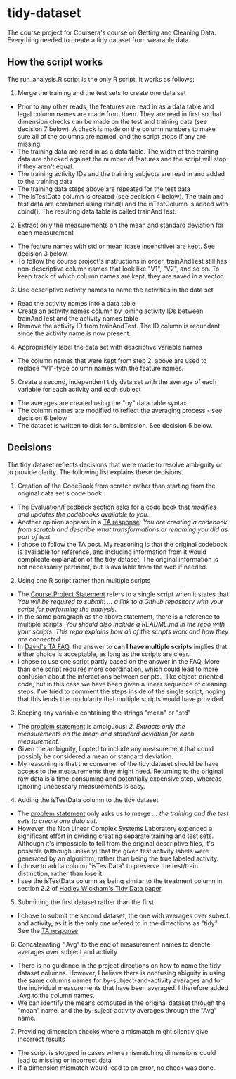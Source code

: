 tidy-dataset
============

The course project for Coursera's course on Getting and Cleaning Data. Everything needed to create a tidy dataset from wearable data.

How the script works
--------------------
The run_analysis.R script is the only R script. It works as follows:  

1. Merge the training and the test sets to create one data set
  * Prior to any other reads, the features are read in as a data table and legal column names are made from them. They are read in first so that dimension checks can be made on the test and training data (see decision 7 below). A check is made on the column numbers to make sure all of the columns are named, and the script stops if any are missing.
  * The training data are read in as a data table. The width of the training data are checked against the number of features and the script will stop if they aren't equal.
  * The training activity IDs and the training subjects are read in and added to the training data
  * The training data steps above are repeated for the test data
  * The isTestData column is created (see decision 4 below). The train and test data are combined using rbind() and the isTestColumn is added with cbind(). The resulting data table is called trainAndTest.

2. Extract only the measurements on the mean and standard deviation for each measurement
  * The feature names with std or mean (case insensitive) are kept. See decision 3 below.
  * To follow the course project's instructions in order, trainAndTest still has non-descriptive column names that look like "V1", "V2", and so on. To keep track of which column names are kept, they are saved in a vector.

3. Use descriptive activity names to name the activities in the data set
  * Read the activity names into a data table
  * Create an activity names column by joining activity IDs between trainAndTest and the activity names table
  * Remove the activity ID from trainAndTest. The ID column is redundant since the activity name is now present.

4. Appropriately label the data set with descriptive variable names
  * The column names that were kept from step 2. above are used to replace "V1"-type column names with the feature names.

5. Create a second, independent tidy data set with the average of each variable for each activity and each subject
  * The averages are created using the "by" data.table syntax.
  * The column names are modified to reflect the averaging process - see decision 6 below
  * The dataset is written to disk for submission. See decision 5 below.

Decisions
---------
The tidy dataset reflects decisions that were made to resolve ambiguity or to
provide clarity. The following list explains these decisions.

1. Creation of the CodeBook from scratch rather than starting from the original data set's code book.
  * The [Evaluation/Feedback section](https://class.coursera.org/getdata-004/human_grading/view/courses/972137/assessments/3/submissions) asks for a code book that *modifies and updates the codebooks available to you*.
  * Another opinion appears in a [TA response](https://class.coursera.org/getdata-004/forum/thread?thread_id=271#post-1639): *You are creating a codebook from scratch and describe what transformations or renaming you did as part of text*
  * I chose to follow the TA post. My reasoning is that the original codebook is available for reference, and including information from it would complicate explanation of the tidy dataset. The original information is not necessarily pertinent, but is available from the web if needed.

2. Using one R script rather than multiple scripts
  * The [Course Project Statement](https://class.coursera.org/getdata-004/human_grading/view/courses/972137/assessments/3/submissions) refers to a single script when it states that *You will be required to submit: ... a link to a Github repository with your script for performing the analysis*.
  * In the same paragraph as the above statement, there is a reference to multiple scripts: *You should also include a README.md in the repo with your scripts. This repo explains how all of the scripts work and how they are connected.*
  * In [David's TA FAQ](https://class.coursera.org/getdata-004/forum/thread?thread_id=106), the answer to **can I have multiple scripts** implies that either choice is acceptable, as long as the scripts are clear.
  * I chose to use one script partly based on the answer in the FAQ. More than one script requires more coordination, which could lead to more confusion about the interactions between scripts. I like object-oriented code, but in this case we have been given a linear sequence of cleaning steps. I've tried to comment the steps inside of the single script, hoping that this lends the modularity that multiple scripts would have provided.
  
3. Keeping any variable containing the strings "mean" or "std"
  * The [problem statement](https://class.coursera.org/getdata-004/human_grading/view/courses/972137/assessments/3/submissions) is ambiguous: *2. Extracts only the measurements on the mean and standard deviation for each measurement.*
  * Given the ambiguity, I opted to include any measurement that could possibly be considered a mean or standard deviation.
  * My reasoning is that the consumer of the tidy dataset should be have access to the measurements they might need. Returning to the original raw data is a time-consuming and potentially expensive step, whereas ignoring unecessary measurements is easy.

4. Adding the isTestData column to the tidy dataset
  * The [problem statement](https://class.coursera.org/getdata-004/human_grading/view/courses/972137/assessments/3/submissions) only asks us to merge *... the training and the test sets to create one data set*. 
  * However, the Non Linear Complex Systems Laboratory expended a significant effort in dividing creating separate training and test sets. Although it's impossible to tell from the original descriptive files, it's possible (although unlikely) that the given test activity labels were generated by an algorithm, rather than being the true labeled activity.
  * I chose to add a column "isTestData" to preserve the test/train distinction, rather than lose it.
  * I see the isTestData column as being similar to the treatment column in section 2.2 of [Hadley Wickham's Tidy Data paper](http://vita.had.co.nz/papers/tidy-data.pdf).

5. Submitting the first dataset rather than the first
  * I chose to submit the second dataset, the one with averages over subect and activity, as it is the only one refered to in the dirtections as "tidy". See the [TA response](https://class.coursera.org/getdata-004/forum/thread?thread_id=63#comment-410)

6. Concatenating ".Avg" to the end of measurement names to denote averages over subject and activity
  * There is no guidance in the project directions on how to name the tidy dataset columns. However, I believe there is confusing abiguity in using the same columns names for by-subject-and-activity averages and for the individual measurements that have been averaged. I therefore added .Avg to the column names.
  * We can identify the means computed in the original dataset through the "mean" name, and the by-suject-activity averages through the "Avg" name.
  
7. Providing dimension checks where a mismatch might silently give incorrect results
  * The script is stopped in cases where mismatching dimensions could lead to missing or incorrect data
  * If a dimension mismatch would lead to an error, no check was done.
